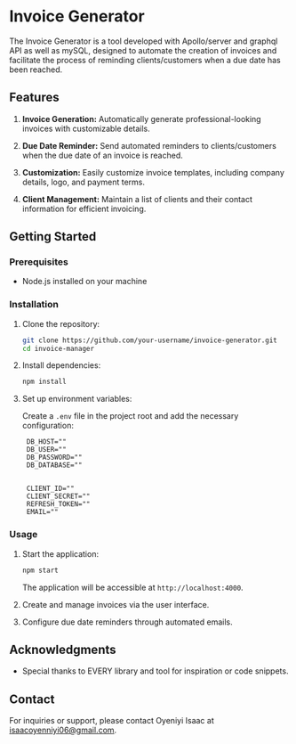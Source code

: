 # Invoice Generator

The Invoice Generator is a tool developed with Apollo/server and graphql API as well as mySQL, designed to automate the creation of invoices and facilitate the process of reminding clients/customers when a due date has been reached.

## Features

1. **Invoice Generation:** Automatically generate professional-looking invoices with customizable details.

2. **Due Date Reminder:** Send automated reminders to clients/customers when the due date of an invoice is reached.

3. **Customization:** Easily customize invoice templates, including company details, logo, and payment terms.

4. **Client Management:** Maintain a list of clients and their contact information for efficient invoicing.

## Getting Started

### Prerequisites

- Node.js installed on your machine

### Installation

1. Clone the repository:

   ```bash
   git clone https://github.com/your-username/invoice-generator.git
   cd invoice-manager
   ```

2. Install dependencies:

   ```bash
   npm install
   ```

3. Set up environment variables:

   Create a `.env` file in the project root and add the necessary configuration:

   ```env
    DB_HOST=""
    DB_USER=""
    DB_PASSWORD=""
    DB_DATABASE=""
    
    
    CLIENT_ID=""
    CLIENT_SECRET=""
    REFRESH_TOKEN=""
    EMAIL=""
   ```

### Usage

1. Start the application:

   ```bash
   npm start
   ```

   The application will be accessible at `http://localhost:4000`.

2. Create and manage invoices via the user interface.

3. Configure due date reminders through automated emails.


## Acknowledgments

- Special thanks to EVERY library and tool for inspiration or code snippets.

## Contact

For inquiries or support, please contact Oyeniyi Isaac at isaacoyenniyi06@gmail.com.
